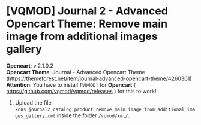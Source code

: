 # [VQMOD] Journal 2 - Advanced Opencart Theme: Remove main image from additional images gallery

**Opencart**: v.2.1.0.2  
**Opencart Theme**: Journal - Advanced Opencart Theme (https://themeforest.net/item/journal-advanced-opencart-theme/4260361)  
**Attention**: You have to install `[VQMOD]` for **Opencart** ( https://github.com/vqmod/vqmod/releases ) for this to work!

1. Upload the file `knns_journal2_catalog_product_remove_main_image_from_additional_images_gallery.xml` inside the folder `/vqmod/xml/`.
